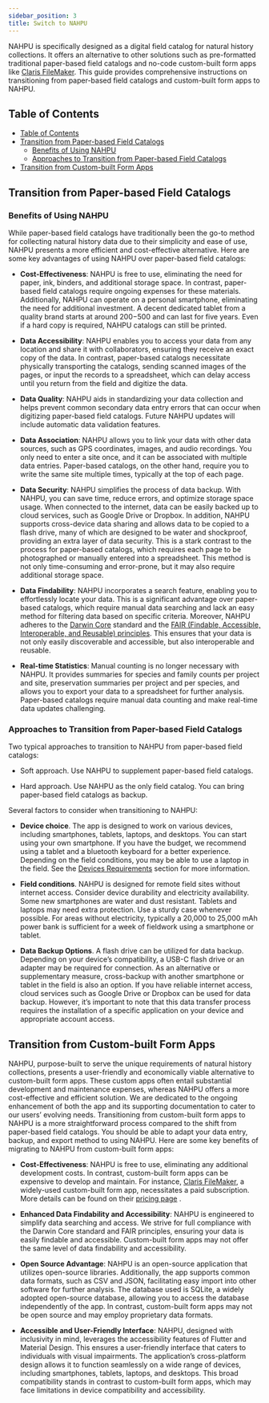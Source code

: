 ```yaml
---
sidebar_position: 3
title: Switch to NAHPU
---
```


NAHPU is specifically designed as a digital field catalog for natural history collections. It offers an alternative to other solutions such as pre-formatted traditional paper-based field catalogs and no-code custom-built form apps like [Claris FileMaker](https://www.claris.com/). This guide provides comprehensive instructions on transitioning from paper-based field catalogs and custom-built form apps to NAHPU.

## Table of Contents

- [Table of Contents](#table-of-contents)
- [Transition from Paper-based Field Catalogs](#transition-from-paper-based-field-catalogs)
  - [Benefits of Using NAHPU](#benefits-of-using-nahpu)
  - [Approaches to Transition from Paper-based Field Catalogs](#approaches-to-transition-from-paper-based-field-catalogs)
- [Transition from Custom-built Form Apps](#transition-from-custom-built-form-apps)

## Transition from Paper-based Field Catalogs

### Benefits of Using NAHPU

While paper-based field catalogs have traditionally been the go-to method for collecting natural history data due to their simplicity and ease of use, NAHPU presents a more efficient and cost-effective alternative. Here are some key advantages of using NAHPU over paper-based field catalogs:

- **Cost-Effectiveness**: NAHPU is free to use, eliminating the need for paper, ink, binders, and additional storage space. In contrast, paper-based field catalogs require ongoing expenses for these materials. Additionally, NAHPU can operate on a personal smartphone, eliminating the need for additional investment. A decent dedicated tablet from a quality brand starts at around $200-$500 and can last for five years. Even if a hard copy is required, NAHPU catalogs can still be printed.

- **Data Accessibility**: NAHPU enables you to access your data from any location and share it with collaborators, ensuring they receive an exact copy of the data. In contrast, paper-based catalogs necessitate physically transporting the catalogs, sending scanned images of the pages, or input the records to a spreadsheet, which can delay access until you return from the field and digitize the data.

- **Data Quality**: NAHPU aids in standardizing your data collection and helps prevent common secondary data entry errors that can occur when digitizing paper-based field catalogs. Future NAHPU updates will include automatic data validation features.

- **Data Association**: NAHPU allows you to link your data with other data sources, such as GPS coordinates, images, and audio recordings. You only need to enter a site once, and it can be associated with multiple data entries. Paper-based catalogs, on the other hand, require you to write the same site multiple times, typically at the top of each page.

- **Data Security**: NAHPU simplifies the process of data backup. With NAHPU, you can save time, reduce errors, and optimize storage space usage. When connected to the internet, data can be easily backed up to cloud services, such as Google Drive or Dropbox. In addition, NAHPU supports cross-device data sharing and allows data to be copied to a flash drive, many of which are designed to be water and shockproof, providing an extra layer of data security. This is a stark contrast to the process for paper-based catalogs, which requires each page to be photographed or manually entered into a spreadsheet. This method is not only time-consuming and error-prone, but it may also require additional storage space.

- **Data Findability**: NAHPU incorporates a search feature, enabling you to effortlessly locate your data. This is a significant advantage over paper-based catalogs, which require manual data searching and lack an easy method for filtering data based on specific criteria. Moreover, NAHPU adheres to the [Darwin Core](https://dwc.tdwg.org/) standard and the [FAIR (Findable, Accessible, Interoperable, and Reusable) principles](https://www.go-fair.org/). This ensures that your data is not only easily discoverable and accessible, but also interoperable and reusable.

- **Real-time Statistics**: Manual counting is no longer necessary with NAHPU. It provides summaries for species and family counts per project and site, preservation summaries per project and per species, and allows you to export your data to a spreadsheet for further analysis. Paper-based catalogs require manual data counting and make real-time data updates challenging.

### Approaches to Transition from Paper-based Field Catalogs

Two typical approaches to transition to NAHPU from paper-based field catalogs:

- Soft approach. Use NAHPU to supplement paper-based field catalogs.

- Hard approach. Use NAHPU as the only field catalog. You can bring paper-based field catalogs as backup.

Several factors to consider when transitioning to NAHPU:

- **Device choice**. The app is designed to work on various devices, including smartphones, tablets, laptops, and desktops. You can start using your own smartphone. If you have the budget, we recommend using a tablet and a bluetooth keyboard for a better experience. Depending on the field conditions, you may be able to use a laptop in the field. See the [Devices Requirements](./usages/devices) section for more information.

- **Field conditions**. NAHPU is designed for remote field sites without internet access. Consider device durability and electricity availability. Some new smartphones are water and dust resistant. Tablets and laptops may need extra protection. Use a sturdy case whenever possible. For areas without electricity, typically a 20,000 to 25,000 mAh power bank is sufficient for a week of fieldwork using a smartphone or tablet.

- **Data Backup Options**. A flash drive can be utilized for data backup. Depending on your device’s compatibility, a USB-C flash drive or an adapter may be required for connection. As an alternative or supplementary measure, cross-backup with another smartphone or tablet in the field is also an option. If you have reliable internet access, cloud services such as Google Drive or Dropbox can be used for data backup. However, it’s important to note that this data transfer process requires the installation of a specific application on your device and appropriate account access.

## Transition from Custom-built Form Apps

NAHPU, purpose-built to serve the unique requirements of natural history collections, presents a user-friendly and economically viable alternative to custom-built form apps. These custom apps often entail substantial development and maintenance expenses, whereas NAHPU offers a more cost-effective and efficient solution. We are dedicated to the ongoing enhancement of both the app and its supporting documentation to cater to our users’ evolving needs. Transitioning from custom-built form apps to NAHPU is a more straightforward process compared to the shift from paper-based field catalogs. You should be able to adapt your data entry, backup, and export method to using NAHPU. Here are some key benefits of migrating to NAHPU from custom-built form apps:

- **Cost-Effectiveness**: NAHPU is free to use, eliminating any additional development costs. In contrast, custom-built form apps can be expensive to develop and maintain. For instance, [Claris FileMaker](https://www.claris.com/), a widely-used custom-built form app, necessitates a paid subscription. More details can be found on their [pricing page](https://www.claris.com/pricing/) .

- **Enhanced Data Findability and Accessibility**: NAHPU is engineered to simplify data searching and access. We strive for full compliance with the Darwin Core standard and FAIR principles, ensuring your data is easily findable and accessible. Custom-built form apps may not offer the same level of data findability and accessibility.

- **Open Source Advantage**: NAHPU is an open-source application that utilizes open-source libraries. Additionally, the app supports common data formats, such as CSV and JSON, facilitating easy import into other software for further analysis. The database used is SQLite, a widely adopted open-source database, allowing you to access the database independently of the app. In contrast, custom-built form apps may not be open source and may employ proprietary data formats.

- **Accessible and User-Friendly Interface**: NAHPU, designed with inclusivity in mind, leverages the accessibility features of Flutter and Material Design. This ensures a user-friendly interface that caters to individuals with visual impairments. The application’s cross-platform design allows it to function seamlessly on a wide range of devices, including smartphones, tablets, laptops, and desktops. This broad compatibility stands in contrast to custom-built form apps, which may face limitations in device compatibility and accessibility.
